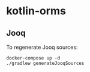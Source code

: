 # kotlin-orms


## Jooq

To regenerate Jooq sources:
```shell
docker-compose up -d
./gradlew generateJooqSources
```
